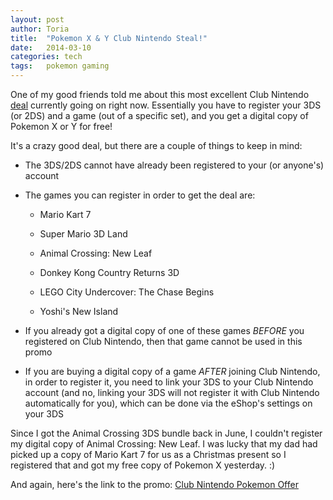 ```yaml
---
layout:	post
author:	Toria
title:	"Pokemon X & Y Club Nintendo Steal!"
date:	2014-03-10
categories: tech
tags:	pokemon gaming
---
```


One of my good friends told me about this most excellent Club Nintendo [deal][pokelink] currently going on right now. Essentially you have to register your 3DS (or 2DS) and a game (out of a specific set), and you get a digital copy of Pokemon X or Y for free!

It's a crazy good deal, but there are a couple of things to keep in mind:

- The 3DS/2DS cannot have already been registered to your (or anyone's) account

- The games you can register in order to get the deal are:

	- Mario Kart 7

	- Super Mario 3D Land

	- Animal Crossing: New Leaf

	- Donkey Kong Country Returns 3D

	- LEGO City Undercover: The Chase Begins

	- Yoshi's New Island

- If you already got a digital copy of one of these games *BEFORE* you registered on Club Nintendo, then that game cannot be used in this promo

- If you are buying a digital copy of a game *AFTER* joining Club Nintendo, in order to register it, you need to link your 3DS to your Club Nintendo account (and no, linking your 3DS will not register it with Club Nintendo automatically for you), which can be done via the eShop's settings on your 3DS

Since I got the Animal Crossing 3DS bundle back in June, I couldn't register my digital copy of Animal Crossing: New Leaf. I was lucky that my dad had picked up a copy of Mario Kart 7 for us as a Christmas present so I registered that and got my free copy of Pokemon X yesterday. :)

And again, here's the link to the promo: [Club Nintendo Pokemon Offer][pokelink]

[pokelink]: http://club2.nintendo.com/3ds-pokemon-promo
